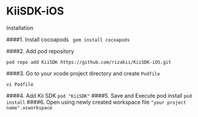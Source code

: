 KiiSDK-iOS
==========
Installation

####1. Install cocoapods 
``` gem install cocoapods```

####2. Add pod repository
```
pod repo add KiiSDK https://github.com/rizakii/KiiSDK-iOS.git
```
####3. Go to your xcode project directory and create `Podfile`
```
vi Podfile
```
####4. Add Kii SDK
`pod "KiiSDK"` 
####5. Save and Execute pod install 
`pod install`
####6. Open using newly created workspace file
`"your project name".xcworkspace`

